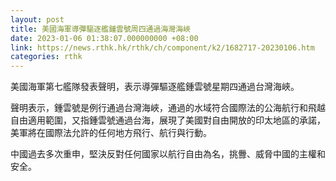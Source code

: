 ```yaml
---
layout: post
title: 美國海軍導彈驅逐艦鍾雲號周四通過海灣海峽
date: 2023-01-06 01:38:07.000000000 +08:00
link: https://news.rthk.hk/rthk/ch/component/k2/1682717-20230106.htm
categories: rthk
---
```


美國海軍第七艦隊發表聲明，表示導彈驅逐艦鍾雲號星期四通過台灣海峽。

聲明表示，鍾雲號是例行通過台灣海峽，通過的水域符合國際法的公海航行和飛越自由適用範圍，又指鍾雲號通過台海，展現了美國對自由開放的印太地區的承諾，美軍將在國際法允許的任何地方飛行、航行與行動。

中國過去多次重申，堅決反對任何國家以航行自由為名，挑釁、威脅中國的主權和安全。
